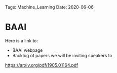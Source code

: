 Tags: Machine_Learning
Date: 2020-06-06
      
# BAAI 

Here is a link to: 

- BAAI webpage 
- Backlog of papers we will be inviting speakers to




https://arxiv.org/pdf/1905.01164.pdf 
